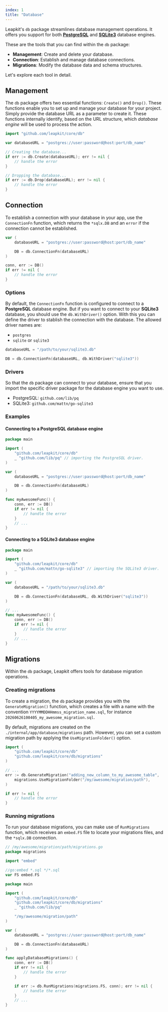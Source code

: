 ```yaml
---
index: 1
title: "Database"
---
```


Leapkit's `db` package streamlines database management operations. It offers you support for both [**PostgreSQL**](https://www.postgresql.org/) and [**SQLite3**](https://www.sqlite.org/) database engines.

These are the tools that you can find within the `db` package:

- **Management**: Create and delete your database.
- **Connection**: Establish and manage database connections.
- **Migrations**: Modify the database data and schema structures.

Let's explore each tool in detail.

## Management

The `db` package offers two essential functions: `Create()` and `Drop()`. These functions enable you to set up and manage your database for your project. Simply provide the database URL as a parameter to create it. These functions internally identify, based on the URL structure, which *database engine* will be used to process the action.

```go
import "github.com/leapkit/core/db"

var databaseURL = "postgres://user:password@host:port/db_name"

// Creating the database...
if err := db.Create(databaseURL); err != nil {
    // handle the error
}

// Dropping the database...
if err := db.Drop(databaseURL); err != nil {
    // handle the error
}
```

## Connection

To establish a connection with your database in your app, use the `ConnectionFn` function, which returns the `*sqlx.DB` and an `error` if the connection cannot be established.

```go
var (
    databaseURL = "postgres://user:password@host:port/db_name"

    DB = db.ConnectionFn(databaseURL)
)

conn, err := DB()
if err != nil {
    // handle the error
}
```

### Options

By default, the `ConnectionFn` function is configured to connect to a **PostgreSQL** database engine. But if you want to connect to your **SQLite3** database, you should use the `db.WithDriver()` option. With this you can define the driver to stablish the connection with the database. The allowed driver names are:

- `postgres`
- `sqlite` or `sqlite3`

```go
databaseURL = "/path/to/your/sqlite3.db"

DB = db.ConnectionFn(databaseURL, db.WithDriver("sqlite3"))
```

### Drivers

So that the `db` package can connect to your database, ensure that you import the specific driver package for the database engine you want to use.

- PostgreSQL: `github.com/lib/pq`
- SQLite3: `github.com/mattn/go-sqlite3`

### Examples

#### Connecting to a PostgreSQL database engine

```go
package main

import (
    "github.com/leapkit/core/db"
    _ "github.com/lib/pq" // importing the PostgreSQL driver.
)

var (
    databaseURL = "postgres://user:password@host:port/db_name"

    DB = db.ConnectionFn(databaseURL)
)

func myAwesomeFunc() {
    conn, err := DB()
    if err != nil {
        // handle the error
    }
    // ...
}
```

#### Connecting to a SQLite3 database engine

```go
package main

import (
    "github.com/leapkit/core/db"
    _ "github.com/mattn/go-sqlite3" // importing the SQLite3 driver.
)

var (
    databaseURL = "/path/to/your/sqlite3.db"

    DB = db.ConnectionFn(databaseURL, db.WithDriver("sqlite3"))
)

// ...
func myAwesomeFunc() {
    conn, err := DB()
    if err != nil {
        // handle the error
    }
    // ...
}
```
## Migrations

Within the `db` package, Leapkit offers tools for database migration operations.

### Creating migrations

To create a migration, the `db` package provides you with the `GenerateMigration()` function, which creates a file with a name with the convention `YYYYMMDDHHmmss_migration_name.sql`, for instance `20260626100405_my_awesome_migration.sql`.

By default, migrations are created on the `./internal/app/database/migrations` path. However, you can set a custom migration path by applying the `UseMigrationFolder()` option.

```go
import (
    "github.com/leapkit/core/db"
	"github.com/leapkit/core/db/migrations"
)

// ...
err := db.GenerateMigration("adding_new_column_to_my_awesome_table",
    migrations.UseMigrationFolder("/my/awesome/migration/path"),
)

if err != nil {
    // handle the error
}
```

### Running migrations

To run your database migrations, you can make use of `RunMigrations` function, which receives an `embed.FS` file to locate your migrations files, and the `*sqlx.DB` connection.

```go
// /my/awesome/migration/path/migrations.go
package migrations

import "embed"

//go:embed *.sql */*.sql
var FS embed.FS
```


```go
package main

import (
    "github.com/leapkit/core/db"
    "github.com/leapkit/core/db/migrations"
    _ "github.com/lib/pq"

    "/my/awesome/migration/path"
)

var (
    databaseURL = "postgres://user:password@host:port/db_name"

    DB = db.ConnectionFn(databaseURL)
)

func applyDatabaseMigrations() {
    conn, err := DB()
    if err != nil {
        // handle the error
    }

    if err := db.RunMigrations(migrations.FS, conn); err != nil {
        // handle the error
    }
    // ...
}
```
